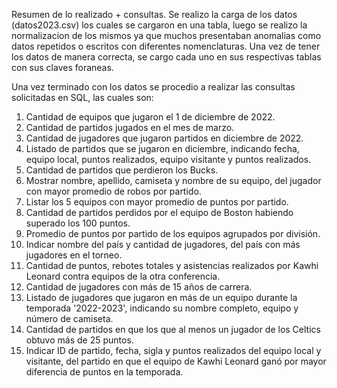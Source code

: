 Resumen de lo realizado + consultas.
Se realizo la carga de los datos (datos2023.csv) los cuales se cargaron en una tabla, luego se realizo la normalizacion de los mismos ya que muchos presentaban anomalias como datos repetidos o escritos con diferentes nomenclaturas.
Una vez de tener los datos de manera correcta, se cargo cada uno en sus respectivas tablas con sus claves foraneas.

Una vez terminado con los datos se procedio a realizar las consultas solicitadas en SQL, las cuales son:
1. Cantidad de equipos que jugaron el 1 de diciembre de 2022.
2. Cantidad de partidos jugados en el mes de marzo.
3. Cantidad de jugadores que jugaron partidos en diciembre de 2022.
4. Listado de partidos que se jugaron en diciembre, indicando fecha, equipo local, puntos
realizados, equipo visitante y puntos realizados.
5. Cantidad de partidos que perdieron los Bucks.
6. Mostrar nombre, apellido, camiseta y nombre de su equipo, del jugador con mayor
promedio de robos por partido.
7. Listar los 5 equipos con mayor promedio de puntos por partido.
8. Cantidad de partidos perdidos por el equipo de Boston habiendo superado los 100 puntos.
9. Promedio de puntos por partido de los equipos agrupados por división.
10. Indicar nombre del país y cantidad de jugadores, del país con más jugadores en el torneo.
11. Cantidad de puntos, rebotes totales y asistencias realizados por Kawhi Leonard contra
equipos de la otra conferencia.
12. Cantidad de jugadores con más de 15 años de carrera.
13. Listado de jugadores que jugaron en más de un equipo durante la temporada '2022-2023',
indicando su nombre completo, equipo y número de camiseta.
14. Cantidad de partidos en que los que al menos un jugador de los Celtics obtuvo más de 25
puntos.
15. Indicar ID de partido, fecha, sigla y puntos realizados del equipo local y visitante, del
partido en que el equipo de Kawhi Leonard ganó por mayor diferencia de puntos en la
temporada.
